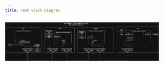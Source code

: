 ```yaml
---
title: Team Block Diagram
---
```



![image caption](https://github.com/ASU-EGR304-2025-F-207/ASU-EGR304-2025-F-207.github.io/blob/main/Team207_Block_Diagram.drawio.png)